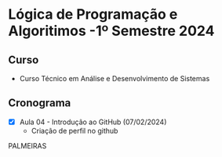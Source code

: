 <h1 aling="center">
  Lógica de Programação e Algoritimos -1º Semestre 2024
</h1>

## Curso
- Curso Técnico em Análise e Desenvolvimento de Sistemas

## Cronograma
- [x] Aula 04 - Introdução ao GitHub (07/02/2024)
  - Criação de perfil no github

PALMEIRAS